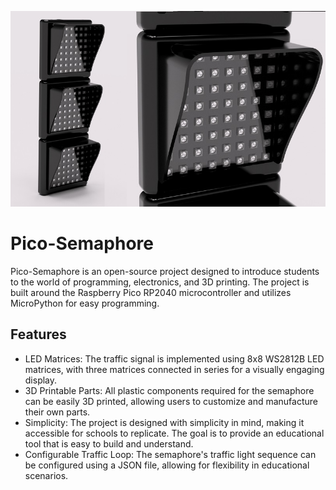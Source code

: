 ![schema](https://github.com/Vitaris/Pico-Semaphore/blob/main/pics/Pico%20Semaphore.jpg)
# Pico-Semaphore

Pico-Semaphore is an open-source project designed to introduce students to the world of programming, electronics, and 3D printing. The project is built around the Raspberry Pico RP2040 microcontroller and utilizes MicroPython for easy programming.

## Features
* LED Matrices: The traffic signal is implemented using 8x8 WS2812B LED matrices, with three matrices connected in series for a visually engaging display.
* 3D Printable Parts: All plastic components required for the semaphore can be easily 3D printed, allowing users to customize and manufacture their own parts.
* Simplicity: The project is designed with simplicity in mind, making it accessible for schools to replicate. The goal is to provide an educational tool that is easy to build and understand.
* Configurable Traffic Loop: The semaphore's traffic light sequence can be configured using a JSON file, allowing for flexibility in educational scenarios.
